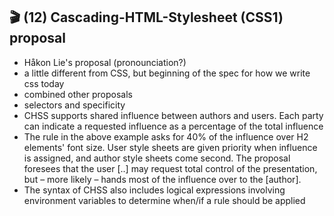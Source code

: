 ## 🎬 (12) Cascading-HTML-Stylesheet (CSS1) proposal

- Håkon Lie's proposal (pronounciation?)
- a little different from CSS, but beginning of the spec for how we write css today
- combined other proposals
- selectors and specificity
- CHSS supports shared influence between authors and users. Each party can indicate a requested influence as a percentage of the total influence
- The rule in the above example asks for 40% of the influence over H2 elements' font size. User style sheets are given priority when influence is assigned, and author style sheets come second. The proposal foresees that the user [..] may request total control of the presentation, but – more likely – hands most of the influence over to the [author].
- The syntax of CHSS also includes logical expressions involving environment variables to determine when/if a rule should be applied
